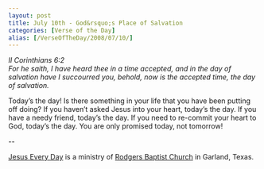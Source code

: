 ```yaml
---
layout: post
title: July 10th - God&rsquo;s Place of Salvation
categories: [Verse of the Day]
alias: [/VerseOfTheDay/2008/07/10/]
---
```


_II Corinthians 6:2  
For he saith, I have heard thee in a time accepted, and in the day
of salvation have I succourred you, behold, now is the accepted time,
the day of salvation._

Today&rsquo;s the day! Is there something in your life that you
have been putting off doing? If you haven&rsquo;t asked Jesus into
your heart, today&rsquo;s the day. If you have a needy friend,
today&rsquo;s the day. If you need to re-commit your heart to God,
today&rsquo;s the day. You are only promised today, not tomorrow!

 --

<a href=http://jesuseveryday.net>Jesus Every Day</a> is a ministry of <a href=http://rodgersbaptist.net>Rodgers Baptist Church</a> in Garland, Texas.
